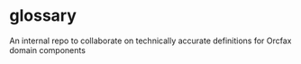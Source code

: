 # glossary
An internal repo to collaborate on technically accurate definitions for Orcfax domain components
